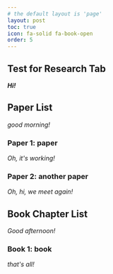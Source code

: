 ```yaml
---
# the default layout is 'page'
layout: post
toc: true
icon: fa-solid fa-book-open
order: 5
---
```


## Test for Research Tab
___Hi!___

## Paper List
_good morning!_

### Paper 1: paper
_Oh, it's working!_

### Paper 2: another paper
_Oh, hi, we meet again!_

## Book Chapter List
_Good afternoon!_

### Book 1: book
_that's all!_
